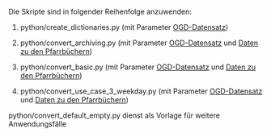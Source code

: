 
Die Skripte sind in folgender Reihenfolge anzuwenden:

1. python/create_dictionaries.py (mit Parameter [OGD-Datensatz](https://www.zh.ch/de/politik-staat/opendata.html?keyword=ogd#/details/468@staatsarchiv-kanton-zuerich))

2. python/convert_archiving.py (mit Parameter [OGD-Datensatz](https://www.zh.ch/de/politik-staat/opendata.html?keyword=ogd#/details/468@staatsarchiv-kanton-zuerich) und [Daten zu den Pfarrbüchern](https://github.com/stazh/sw-ehedaten/blob/main/sourcedata/csv/Ehedaten_Baende.CSV))

3. python/convert_basic.py (mit Parameter [OGD-Datensatz](https://www.zh.ch/de/politik-staat/opendata.html?keyword=ogd#/details/468@staatsarchiv-kanton-zuerich) und [Daten zu den Pfarrbüchern](https://github.com/stazh/sw-ehedaten/blob/main/sourcedata/csv/Ehedaten_Baende.CSV))

4. python/convert_use_case_3_weekday.py (mit Parameter [OGD-Datensatz](https://www.zh.ch/de/politik-staat/opendata.html?keyword=ogd#/details/468@staatsarchiv-kanton-zuerich) und [Daten zu den Pfarrbüchern](https://github.com/stazh/sw-ehedaten/blob/main/sourcedata/csv/Ehedaten_Baende.CSV))


python/convert_default_empty.py dienst als Vorlage für weitere Anwendungsfälle 



